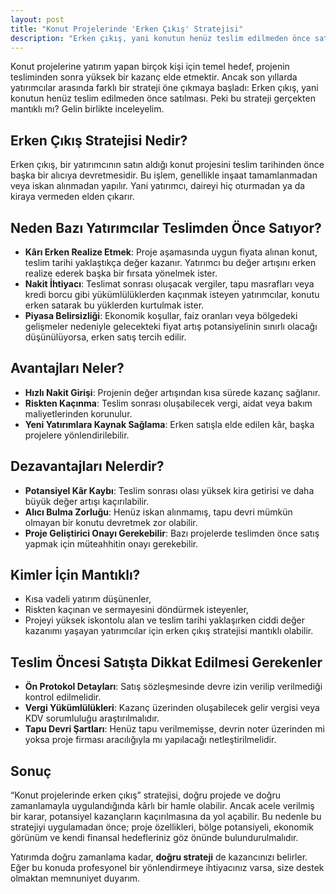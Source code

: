 ```yaml
---
layout: post
title: "Konut Projelerinde 'Erken Çıkış' Stratejisi"
description: "Erken çıkış, yani konutun henüz teslim edilmeden önce satılması gerçekten mantıklı mı?"
---
```


Konut projelerine yatırım yapan birçok kişi için temel hedef, projenin tesliminden sonra yüksek bir kazanç elde etmektir. Ancak son yıllarda yatırımcılar arasında farklı bir strateji öne çıkmaya başladı: Erken çıkış, yani konutun henüz teslim edilmeden önce satılması. Peki bu strateji gerçekten mantıklı mı? Gelin birlikte inceleyelim.

## Erken Çıkış Stratejisi Nedir?

Erken çıkış, bir yatırımcının satın aldığı konut projesini teslim tarihinden önce başka bir alıcıya devretmesidir. Bu işlem, genellikle inşaat tamamlanmadan veya iskan alınmadan yapılır. Yani yatırımcı, daireyi hiç oturmadan ya da kiraya vermeden elden çıkarır.

## Neden Bazı Yatırımcılar Teslimden Önce Satıyor?

- **Kârı Erken Realize Etmek**: Proje aşamasında uygun fiyata alınan konut, teslim tarihi yaklaştıkça değer kazanır. Yatırımcı bu değer artışını erken realize ederek başka bir fırsata yönelmek ister.
- **Nakit İhtiyacı**: Teslimat sonrası oluşacak vergiler, tapu masrafları veya kredi borcu gibi yükümlülüklerden kaçınmak isteyen yatırımcılar, konutu erken satarak bu yüklerden kurtulmak ister.
- **Piyasa Belirsizliği**: Ekonomik koşullar, faiz oranları veya bölgedeki gelişmeler nedeniyle gelecekteki fiyat artış potansiyelinin sınırlı olacağı düşünülüyorsa, erken satış tercih edilir.

## Avantajları Neler?

- **Hızlı Nakit Girişi**: Projenin değer artışından kısa sürede kazanç sağlanır.
- **Riskten Kaçınma**: Teslim sonrası oluşabilecek vergi, aidat veya bakım maliyetlerinden korunulur.
- **Yeni Yatırımlara Kaynak Sağlama**: Erken satışla elde edilen kâr, başka projelere yönlendirilebilir.

## Dezavantajları Nelerdir?

- **Potansiyel Kâr Kaybı**: Teslim sonrası olası yüksek kira getirisi ve daha büyük değer artışı kaçırılabilir.
- **Alıcı Bulma Zorluğu**: Henüz iskan alınmamış, tapu devri mümkün olmayan bir konutu devretmek zor olabilir.
- **Proje Geliştirici Onayı Gerekebilir**: Bazı projelerde teslimden önce satış yapmak için müteahhitin onayı gerekebilir.

## Kimler İçin Mantıklı?

- Kısa vadeli yatırım düşünenler,
- Riskten kaçınan ve sermayesini döndürmek isteyenler,
- Projeyi yüksek iskontolu alan ve teslim tarihi yaklaşırken ciddi değer kazanımı yaşayan yatırımcılar için erken çıkış stratejisi mantıklı olabilir.

## Teslim Öncesi Satışta Dikkat Edilmesi Gerekenler

- **Ön Protokol Detayları**: Satış sözleşmesinde devre izin verilip verilmediği kontrol edilmelidir.
- **Vergi Yükümlülükleri**: Kazanç üzerinden oluşabilecek gelir vergisi veya KDV sorumluluğu araştırılmalıdır.
- **Tapu Devri Şartları**: Henüz tapu verilmemişse, devrin noter üzerinden mi yoksa proje firması aracılığıyla mı yapılacağı netleştirilmelidir.

## Sonuç

“Konut projelerinde erken çıkış” stratejisi, doğru projede ve doğru zamanlamayla uygulandığında kârlı bir hamle olabilir. Ancak acele verilmiş bir karar, potansiyel kazançların kaçırılmasına da yol açabilir. Bu nedenle bu stratejiyi uygulamadan önce; proje özellikleri, bölge potansiyeli, ekonomik görünüm ve kendi finansal hedefleriniz göz önünde bulundurulmalıdır.

Yatırımda doğru zamanlama kadar, **doğru strateji** de kazancınızı belirler. Eğer bu konuda profesyonel bir yönlendirmeye ihtiyacınız varsa, size destek olmaktan memnuniyet duyarım.